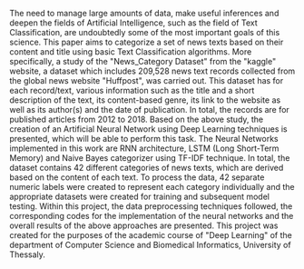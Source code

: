 The need to manage large amounts of data, make useful inferences and deepen the fields of Artificial Intelligence, such as the field of Text Classification, are undoubtedly some of the most important goals of this science. This paper aims to categorize a set of news texts based on their content and title using basic Text Classification algorithms. More specifically, a study of the "News_Category Dataset" from the "kaggle" website, a dataset which includes 209,528 news text records collected from the global news website "Huffpost", was carried out. This dataset has for each record/text, various information such as the title and a short description of the text, its content-based genre, its link to the website as well as its author(s) and the date of publication. In total, the records are for published articles from 2012 to 2018. Based on the above study, the creation of an Artificial Neural Network using Deep Learning techniques is presented, which will be able to perform this task. The Neural Networks implemented in this work are RNN architecture, LSTM (Long Short-Term Memory) and Naive Bayes categorizer using TF-IDF technique. In total, the dataset contains 42 different categories of news texts, which are derived based on the content of each text. To process the data, 42 separate numeric labels were created to represent each category individually and the appropriate datasets were created for training and subsequent model testing. Within this project, the data preprocessing techniques followed, the corresponding codes for the implementation of the neural networks and the overall results of the above approaches are presented. This project was created for the purposes of the academic course of "Deep Learning" of the department of Computer Science and Biomedical Informatics, University of Thessaly.
